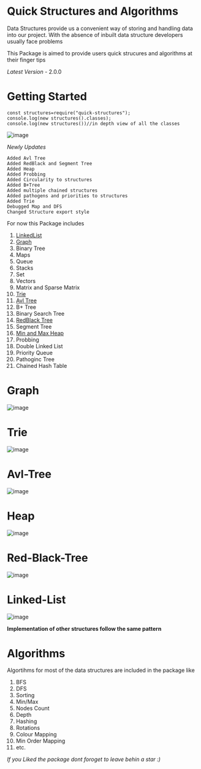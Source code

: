 # Quick Structures and Algorithms

Data Structures provide us a convenient way of storing and handling data into our project. With the absence of inbuilt data structure developers usually face problems

This Package is aimed to provide users quick strucures and algorithms at their finger tips

*Latest Version* - 2.0.0

# Getting Started

```
const structures=require("quick-structures");
console.log(new structures().classes);
console.log(new structures())//in depth view of all the classes
```

![image](https://user-images.githubusercontent.com/79325092/208305053-142b3da7-2735-4ebb-bc68-c3ec2a02fe62.png)

*Newly Updates*

```
Added Avl Tree
Added RedBlack and Segment Tree
Added Heap
Added Probbing
Added Circularity to structures
Added B+Tree
Added multiple chained structures
Added pathogens and priorities to structures
Added Trie
Debugged Map and DFS
Changed Structure export style
```

For now this Package includes

1. <a href="#linked-list">LinkedList</a>
2. <a href="#graph">Graph</a>
3. Binary Tree
4. Maps
5. Queue
6. Stacks
7. Set
8. Vectors
9. Matrix and Sparse Matrix
10. <a href="#trie">Trie</a>
11. <a href="avl-tree">Avl Tree</a>
12. B+ Tree
13. Binary Search Tree
14. <a href="red-black-tree">RedBlack Tree</a>
15. Segment Tree
16. <a href="heap">Min and Max Heap</a>
17. Probbing
18. Double Linked List
19. Priority Queue
20. Pathoginc Tree
21. Chained Hash Table

# Graph

![image](https://user-images.githubusercontent.com/79325092/208305112-0ceb9dcd-5e07-4867-9fbf-10fe03723d52.png)

# Trie

![image](https://user-images.githubusercontent.com/79325092/208305144-ff8be86b-beca-4d23-ae28-f41a57921114.png)

# Avl-Tree

![image](https://user-images.githubusercontent.com/79325092/208305184-c6215671-858c-4a2f-8070-effcc2d598b5.png)

# Heap

![image](https://user-images.githubusercontent.com/79325092/208305210-9e7c9f86-bb4c-4c90-b26c-1235ee9f7c97.png)

# Red-Black-Tree

![image](https://user-images.githubusercontent.com/79325092/208305235-131c2a48-4b26-405b-8c54-d6c48eba6b58.png)

# Linked-List

![image](https://user-images.githubusercontent.com/79325092/208305094-7fa5bcfb-60c7-4ef2-ae44-69d1d6cc8570.png)


**__Implementation of other structures follow the same pattern__**

# Algorithms

Algortihms for most of the data structures are included in the package like

1. BFS
2. DFS
3. Sorting
4. Min/Max
5. Nodes Count
6. Depth
7. Hashing
8. Rotations
9. Colour Mapping
10. Min Order Mapping
11. etc.

*If you Liked the package dont foroget to leave behin a star :)*

